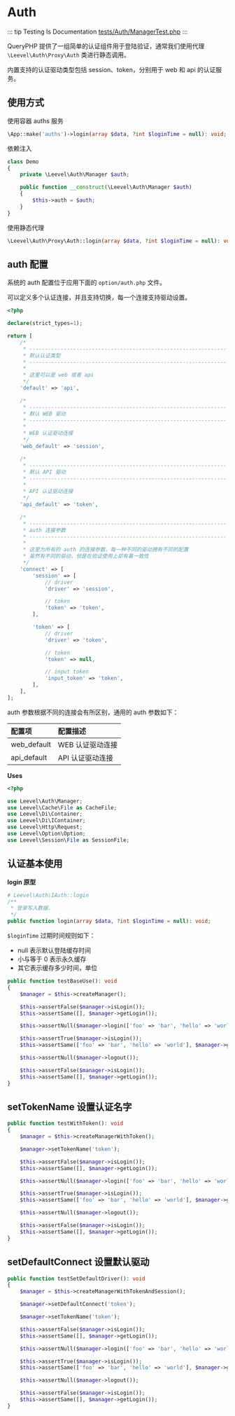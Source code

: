 # Auth

::: tip Testing Is Documentation
[tests/Auth/ManagerTest.php](https://github.com/hunzhiwange/framework/blob/master/tests/Auth/ManagerTest.php)
:::
    
QueryPHP 提供了一组简单的认证组件用于登陆验证，通常我们使用代理 `\Leevel\Auth\Proxy\Auth` 类进行静态调用。

内置支持的认证驱动类型包括 session、token，分别用于 web 和 api 的认证服务。

## 使用方式

使用容器 auths 服务

``` php
\App::make('auths')->login(array $data, ?int $loginTime = null): void;
```

依赖注入

``` php
class Demo
{
    private \Leevel\Auth\Manager $auth;

    public function __construct(\Leevel\Auth\Manager $auth)
    {
        $this->auth = $auth;
    }
}
```

使用静态代理

``` php
\Leevel\Auth\Proxy\Auth::login(array $data, ?int $loginTime = null): void;
```

## auth 配置

系统的 auth 配置位于应用下面的 `option/auth.php` 文件。

可以定义多个认证连接，并且支持切换，每一个连接支持驱动设置。

``` php
<?php

declare(strict_types=1);

return [
    /*
     * ---------------------------------------------------------------
     * 默认认证类型
     * ---------------------------------------------------------------
     *
     * 这里可以是 web 或者 api
     */
    'default' => 'api',

    /*
     * ---------------------------------------------------------------
     * 默认 WEB 驱动
     * ---------------------------------------------------------------
     *
     * WEB 认证驱动连接
     */
    'web_default' => 'session',

    /*
     * ---------------------------------------------------------------
     * 默认 API 驱动
     * ---------------------------------------------------------------
     *
     * API 认证驱动连接
     */
    'api_default' => 'token',

    /*
     * ---------------------------------------------------------------
     * auth 连接参数
     * ---------------------------------------------------------------
     *
     * 这里为所有的 auth 的连接参数，每一种不同的驱动拥有不同的配置
     * 虽然有不同的驱动，但是在验证使用上却有着一致性
     */
    'connect' => [
        'session' => [
            // driver
            'driver' => 'session',

            // token
            'token' => 'token',
        ],

        'token' => [
            // driver
            'driver' => 'token',

            // token
            'token' => null,

            // input token
            'input_token' => 'token',
        ],
    ],
];

```

auth 参数根据不同的连接会有所区别，通用的 auth 参数如下：

|配置项|配置描述|
|:-|:-|
|web_default|WEB 认证驱动连接|
|api_default|API 认证驱动连接|


**Uses**

``` php
<?php

use Leevel\Auth\Manager;
use Leevel\Cache\File as CacheFile;
use Leevel\Di\Container;
use Leevel\Di\IContainer;
use Leevel\Http\Request;
use Leevel\Option\Option;
use Leevel\Session\File as SessionFile;
```

## 认证基本使用

**login 原型**

``` php
# Leevel\Auth\IAuth::login
/**
 * 登录写入数据.
 */
public function login(array $data, ?int $loginTime = null): void;
```

`$loginTime` 过期时间规则如下：

  * null 表示默认登陆缓存时间
  * 小与等于 0 表示永久缓存
  * 其它表示缓存多少时间，单位


``` php
public function testBaseUse(): void
{
    $manager = $this->createManager();

    $this->assertFalse($manager->isLogin());
    $this->assertSame([], $manager->getLogin());

    $this->assertNull($manager->login(['foo' => 'bar', 'hello' => 'world'], 10));

    $this->assertTrue($manager->isLogin());
    $this->assertSame(['foo' => 'bar', 'hello' => 'world'], $manager->getLogin());

    $this->assertNull($manager->logout());

    $this->assertFalse($manager->isLogin());
    $this->assertSame([], $manager->getLogin());
}
```
    
## setTokenName 设置认证名字

``` php
public function testWithToken(): void
{
    $manager = $this->createManagerWithToken();

    $manager->setTokenName('token');

    $this->assertFalse($manager->isLogin());
    $this->assertSame([], $manager->getLogin());

    $this->assertNull($manager->login(['foo' => 'bar', 'hello' => 'world'], 10));

    $this->assertTrue($manager->isLogin());
    $this->assertSame(['foo' => 'bar', 'hello' => 'world'], $manager->getLogin());

    $this->assertNull($manager->logout());

    $this->assertFalse($manager->isLogin());
    $this->assertSame([], $manager->getLogin());
}
```
    
## setDefaultConnect 设置默认驱动

``` php
public function testSetDefaultDriver(): void
{
    $manager = $this->createManagerWithTokenAndSession();

    $manager->setDefaultConnect('token');

    $manager->setTokenName('token');

    $this->assertFalse($manager->isLogin());
    $this->assertSame([], $manager->getLogin());

    $this->assertNull($manager->login(['foo' => 'bar', 'hello' => 'world'], 10));

    $this->assertTrue($manager->isLogin());
    $this->assertSame(['foo' => 'bar', 'hello' => 'world'], $manager->getLogin());

    $this->assertNull($manager->logout());

    $this->assertFalse($manager->isLogin());
    $this->assertSame([], $manager->getLogin());
}
```